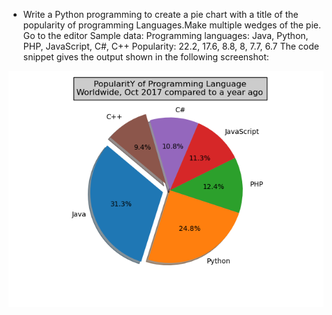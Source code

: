 * Write a Python programming to create a pie chart with a title of the popularity of programming Languages.Make multiple wedges of the pie. Go to the editor
Sample data:
Programming languages: Java, Python, PHP, JavaScript, C#, C++
Popularity: 22.2, 17.6, 8.8, 8, 7.7, 6.7
The code snippet gives the output shown in the following screenshot:


<center><img src="plotHW21.png"/></center>